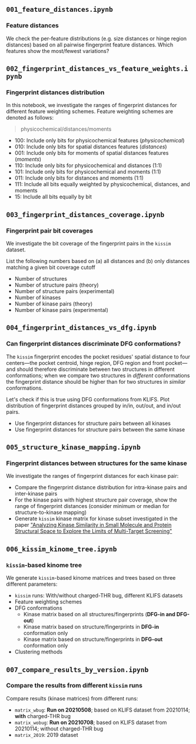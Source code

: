 ## `001_feature_distances.ipynb`

### Feature distances

We check the per-feature distributions (e.g. size distances or hinge region distances) based on all pairwise fingerprint feature distances. Which features show the most/fewest variations?


## `002_fingerprint_distances_vs_feature_weights.ipynb`

### Fingerprint distances distribution

In this notebook, we investigate the ranges of fingerprint distances for different feature weighting schemes.
Feature weighting schemes are denoted as follows: 

> physicochemical/distances/moments

- 100: Include only bits for physicochemical features (_physicochemical_)
- 010: Include only bits for spatial distances features (_distances_)
- 001: Include only bits for moments of spatial distances features (_moments_)
- 110: Include only bits for physicochemical and distances (1:1)
- 101: Include only bits for physicochemical and moments (1:1)
- 011: Include only bits for distances and moments (1:1)
- 111: Include all bits equally weighted by physicochemical, distances, and moments
- 15: Include all bits equally by bit


## `003_fingerprint_distances_coverage.ipynb`

### Fingerprint pair bit coverages

We investigate the bit coverage of the fingerprint pairs in the `kissim` dataset.

List the following numbers based on (a) all distances and (b) only distances matching a given bit coverage cutoff
- Number of structures
- Number of structure pairs (theory)
- Number of structure pairs (experimental)
- Number of kinases
- Number of kinase pairs (theory)
- Number of kinase pairs (experimental)


## `004_fingerprint_distances_vs_dfg.ipynb`

### Can fingerprint distances discriminate DFG conformations?

The `kissim` fingerprint encodes the pocket residues' spatial distance to four centers&mdash;the pocket centroid, hinge region, DFG region and front pocket&mdash;and should therefore discriminate between two structures in different conformations; when we compare two structures in *different* conformations the fingerprint distance should be higher than for two structures in *similar* conformations.

Let's check if this is true using DFG conformations from KLIFS. Plot distribution of fingerprint distances grouped by in/in, out/out, and in/out pairs.

- Use fingerprint distances for structure pairs between all kinases
- Use fingerprint distances for structure pairs between the same kinase


## `005_structure_kinase_mapping.ipynb`

### Fingerprint distances between structures for the same kinase

We investigate the ranges of fingerprint distances for each kinase pair:

- Compare the fingerprint distance distribution for intra-kinase pairs and inter-kinase pairs
- For the kinase pairs with highest structure pair coverage, show the range of fingerprint distances (consider minimum or median for structure-to-kinase mapping)
- Generate `kissim` kinase matrix for kinase subset investigated in the paper ["Analyzing Kinase Similarity in Small Molecule and Protein Structural Space to Explore the Limits of Multi-Target Screening"](https://www.mdpi.com/1420-3049/26/3/629)


## `006_kissim_kinome_tree.ipynb`

### `kissim`-based kinome tree

We generate `kissim`-based kinome matrices and trees based on three different parameters:

- `kissim` runs: With/without charged-THR bug, different KLIFS datasets
- Feature weighting schemes
- DFG conformations
  - Kinase matrix based on all structures/fingerprints (**DFG-in and DFG-out**)
  - Kinase matrix based on structure/fingerprints in **DFG-in** conformation only
  - Kinase matrix based on structure/fingerprints in **DFG-out** conformation only
- Clustering methods


## `007_compare_results_by_version.ipynb`

### Compare the results from different `kissim` runs

Compare results (kinase matrices) from different runs:

- `matrix_wbug`: **Run on 20210508**; based on KLIFS dataset from 20210114; **with** charged-THR bug
- `matrix_wobug`: **Run on 20210708**; based on KLIFS dataset from 20210114; without charged-THR bug
- `matrix_2019`: 2019 dataset
